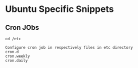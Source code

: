 # Ubuntu Specific Snippets

## Cron JObs
```
cd /etc

Configure cron job in respectively files in etc directory
cron.d
cron.weekly
cron.daily
```
